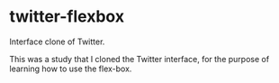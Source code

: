 # twitter-flexbox
Interface clone of Twitter.

This was a study that I cloned the Twitter interface, for the purpose of learning how to use the flex-box.
